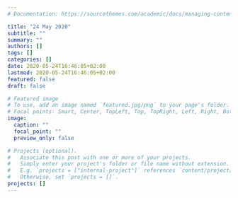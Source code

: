 ```yaml
---
# Documentation: https://sourcethemes.com/academic/docs/managing-content/

title: "24 May 2020"
subtitle: ""
summary: ""
authors: []
tags: []
categories: []
date: 2020-05-24T16:46:05+02:00
lastmod: 2020-05-24T16:46:05+02:00
featured: false
draft: false

# Featured image
# To use, add an image named `featured.jpg/png` to your page's folder.
# Focal points: Smart, Center, TopLeft, Top, TopRight, Left, Right, BottomLeft, Bottom, BottomRight.
image:
  caption: ""
  focal_point: ""
  preview_only: false

# Projects (optional).
#   Associate this post with one or more of your projects.
#   Simply enter your project's folder or file name without extension.
#   E.g. `projects = ["internal-project"]` references `content/project/deep-learning/index.md`.
#   Otherwise, set `projects = []`.
projects: []
---
```


